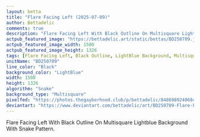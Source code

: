 ```yaml
---
layout: betta
title: "Flare Facing Left (2025-07-09)"
author: Bettadelic
comments: true
description: "Flare Facing Left With Black Outline On Multisquare Lightblue Background With Snake Pattern."
actpub_featured_image: "https://bettadelic.art/static/bettas/BD250709.jpg"
actpub_featured_image_width: 1500
actpub_featured_image_height: 1326
tags: [Flare Facing Left, Black Outline, LightBlue Background, Multisquare Background Pattern, Snake Pattern, July 2025]
unitName: "BD250709"
line_color: "Black"
background_color: "LightBlue"
width: 1500
height: 1326
algorithm: "Snake"
background_type: "Multisquare"
pixelfed: "https://photos.thegayborhood.club/p/bettadelic/848698924068451821"
deviantart: "https://www.deviantart.com/bettadelic/art/BD250709-Flare-Facing-Left-2025-07-09-1216486799"
---
```


Flare Facing Left With Black Outline On Multisquare Lightblue Background With Snake Pattern.
